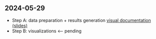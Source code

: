 

## 2024-05-29

- Step A: data preparation + results generation [visual documentation (slides)](https://docs.google.com/presentation/d/1EoPfQdC32cnRHPE95FKA8puVm2C3zmvNykvNYOYzaO8/)
- Step B: visualizations  <-- pending


